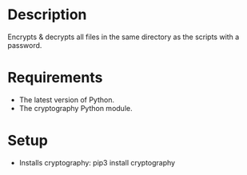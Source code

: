 # Description
Encrypts & decrypts all files in the same directory as the scripts with a password.

# Requirements
- The latest version of Python.
- The cryptography Python module.

# Setup 
- Installs cryptography: pip3 install cryptography
